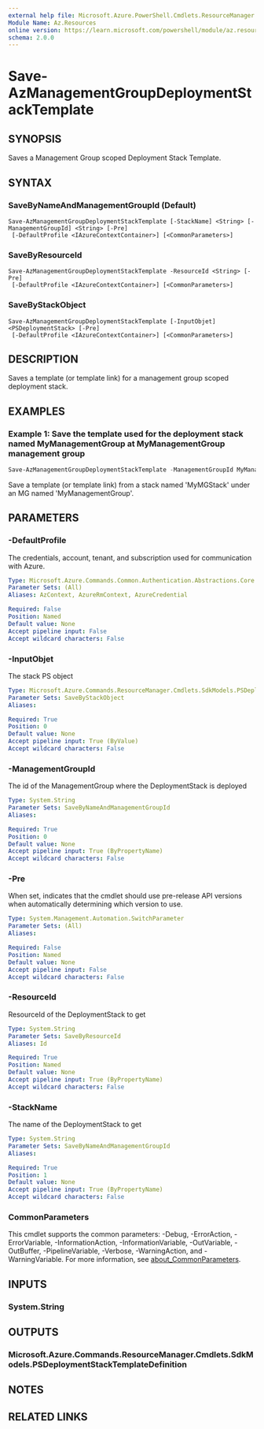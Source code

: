 ```yaml
---
external help file: Microsoft.Azure.PowerShell.Cmdlets.ResourceManager.dll-Help.xml
Module Name: Az.Resources
online version: https://learn.microsoft.com/powershell/module/az.resources/Save-AzManagementGroupDeploymentStackTemplate
schema: 2.0.0
---
```


# Save-AzManagementGroupDeploymentStackTemplate

## SYNOPSIS
Saves a Management Group scoped Deployment Stack Template.

## SYNTAX

### SaveByNameAndManagementGroupId (Default)
```
Save-AzManagementGroupDeploymentStackTemplate [-StackName] <String> [-ManagementGroupId] <String> [-Pre]
 [-DefaultProfile <IAzureContextContainer>] [<CommonParameters>]
```

### SaveByResourceId
```
Save-AzManagementGroupDeploymentStackTemplate -ResourceId <String> [-Pre]
 [-DefaultProfile <IAzureContextContainer>] [<CommonParameters>]
```

### SaveByStackObject
```
Save-AzManagementGroupDeploymentStackTemplate [-InputObjet] <PSDeploymentStack> [-Pre]
 [-DefaultProfile <IAzureContextContainer>] [<CommonParameters>]
```

## DESCRIPTION
Saves a template (or template link) for a management group scoped deployment stack.

## EXAMPLES

### Example 1: Save the template used for the deployment stack named MyManagementGroup at MyManagementGroup management group
```powershell
Save-AzManagementGroupDeploymentStackTemplate -ManagementGroupId MyManagementGroup -StackName MyMGStack
```

Save a template (or template link) from a stack named 'MyMGStack' under an MG named 'MyManagementGroup'.

## PARAMETERS

### -DefaultProfile
The credentials, account, tenant, and subscription used for communication with Azure.

```yaml
Type: Microsoft.Azure.Commands.Common.Authentication.Abstractions.Core.IAzureContextContainer
Parameter Sets: (All)
Aliases: AzContext, AzureRmContext, AzureCredential

Required: False
Position: Named
Default value: None
Accept pipeline input: False
Accept wildcard characters: False
```

### -InputObjet
The stack PS object

```yaml
Type: Microsoft.Azure.Commands.ResourceManager.Cmdlets.SdkModels.PSDeploymentStack
Parameter Sets: SaveByStackObject
Aliases:

Required: True
Position: 0
Default value: None
Accept pipeline input: True (ByValue)
Accept wildcard characters: False
```

### -ManagementGroupId
The id of the ManagementGroup where the DeploymentStack is deployed

```yaml
Type: System.String
Parameter Sets: SaveByNameAndManagementGroupId
Aliases:

Required: True
Position: 0
Default value: None
Accept pipeline input: True (ByPropertyName)
Accept wildcard characters: False
```

### -Pre
When set, indicates that the cmdlet should use pre-release API versions when automatically determining which version to use.

```yaml
Type: System.Management.Automation.SwitchParameter
Parameter Sets: (All)
Aliases:

Required: False
Position: Named
Default value: None
Accept pipeline input: False
Accept wildcard characters: False
```

### -ResourceId
ResourceId of the DeploymentStack to get

```yaml
Type: System.String
Parameter Sets: SaveByResourceId
Aliases: Id

Required: True
Position: Named
Default value: None
Accept pipeline input: True (ByPropertyName)
Accept wildcard characters: False
```

### -StackName
The name of the DeploymentStack to get

```yaml
Type: System.String
Parameter Sets: SaveByNameAndManagementGroupId
Aliases:

Required: True
Position: 1
Default value: None
Accept pipeline input: True (ByPropertyName)
Accept wildcard characters: False
```

### CommonParameters
This cmdlet supports the common parameters: -Debug, -ErrorAction, -ErrorVariable, -InformationAction, -InformationVariable, -OutVariable, -OutBuffer, -PipelineVariable, -Verbose, -WarningAction, and -WarningVariable. For more information, see [about_CommonParameters](http://go.microsoft.com/fwlink/?LinkID=113216).

## INPUTS

### System.String

## OUTPUTS

### Microsoft.Azure.Commands.ResourceManager.Cmdlets.SdkModels.PSDeploymentStackTemplateDefinition

## NOTES

## RELATED LINKS
